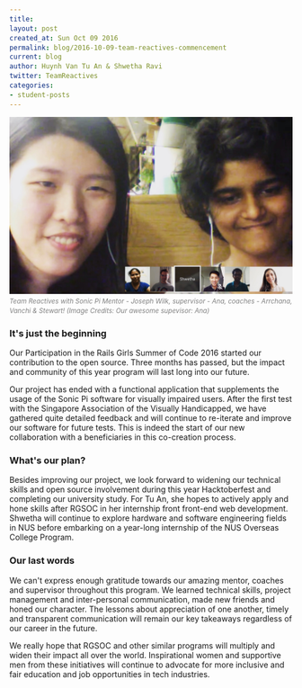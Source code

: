 ```yaml
---
title: 
layout: post
created_at: Sun Oct 09 2016
permalink: blog/2016-10-09-team-reactives-commencement
current: blog
author: Huynh Van Tu An & Shwetha Ravi
twitter: TeamReactives
categories:
- student-posts
---
```


![Team Reactives](/img/blog/2016/Team_Reactives.jpg)<font color="grey"><small><i>Team Reactives with Sonic Pi Mentor - Joseph Wilk, supervisor - Ana, coaches - Arrchana, Vanchi & Stewart! (Image Credits: Our awesome supevisor: Ana)</i></small></font>

### It's just the beginning

Our Participation in the Rails Girls Summer of Code 2016 started our contribution to the open source. Three months has passed, but the impact and community of this year program will last long into our future. 

Our project has ended with a functional application that supplements the usage of the Sonic Pi software for visually impaired users. After the first test with the Singapore Association of the Visually Handicapped, we have gathered quite detailed feedback and will continue to re-iterate and improve our software for future tests. This is indeed the start of our new collaboration with a beneficiaries in this co-creation process. 

### What's our plan?

Besides improving our project, we look forward to widening our technical skills and open source involvement during this year Hacktoberfest and completing our university study. For Tu An, she hopes to actively apply and hone skills after RGSOC in her internship front front-end web development. Shwetha will continue to explore hardware and software engineering fields in NUS before embarking on a year-long internship of the NUS Overseas College Program. 

### Our last words

We can't express enough gratitude towards our amazing mentor, coaches and supervisor throughout this program. We learned technical skills, project management and inter-personal communication, made new friends and honed our character. The lessons about appreciation of one another, timely and transparent communication will remain our key takeaways regardless of our career in the future. 

We really hope that RGSOC and other similar programs will multiply and widen their impact all over the world. Inspirational women and supportive men from these initiatives will continue to advocate for more inclusive and fair education and job opportunities in tech industries.